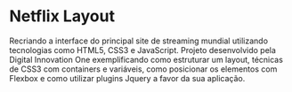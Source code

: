 # Netflix Layout
Recriando a interface do principal site de streaming mundial utilizando tecnologias
como HTML5, CSS3 e JavaScript. Projeto desenvolvido pela Digital Innovation One
exemplificando como estruturar um layout, técnicas de CSS3 com containers e variáveis, 
como posicionar os elementos com Flexbox e como utilizar plugins Jquery a favor da sua aplicação.


[](https://preview.redd.it/d5e2yj7hbni71.gif?format=mp4&s=96a04b0616b7a8132f47dfd7aaf0042e3e224078)


